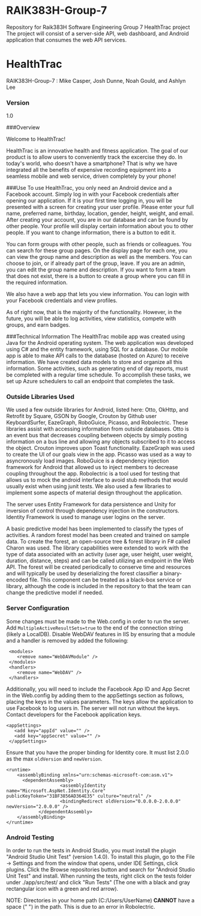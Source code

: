 # RAIK383H-Group-7
Repository for Raik383H Software Engineering Group 7 HealthTrac project
The project will consist of a server-side API, web dashboard, and Android application that consumes the web API services.

# HealthTrac
RAIK383H-Group-7 :
 Mike Casper, Josh Dunne, Noah Gould, and Ashlyn Lee
### Version
1.0

###Overview

Welcome to HealthTrac!

HealthTrac is an innovative health and fitness application.  The goal of our product is to allow users to conveniently track the excercise they do.  In today's world, who doesn't have a smartphone?  That is why we have integrated all the benefits of expensive recording equipment into a seamless mobile and web service, driven completely by your phone!

###Use
To use HealthTrac, you only need an Android device and a Facebook account.  Simply log in with your Facebook credentials after opening our application.  If it is your first time logging in, you will be presented with a screen for creating your user profile.  Please enter your full name, preferred name, birthday, location, gender, height, weight, and email.  After creating your account, you are in our database and can be found by other people.  Your profile will display certain information about you to other people.  If you want to change information, there is a button to edit it.

You can form groups with other people, such as friends or colleagues.  You can search for these group pages.  On the display page for each one, you can view the group name and description as well as the members.  You can choose to join, or if already part of the group, leave.  If you are an admin, you can edit the group name and description.  If you want to form a team that does not exist, there is a button to create a group where you can fill in the required information.

We also have a web app that lets you view information.  You can login with your Facebook credentials and view profiles.  

As of right now, that is the majority of the functionality.  However, in the future, you will be able to log activities, view statistics, compete with groups, and earn badges.  

###Technical Information
The HealthTrac mobile app was created using Java for the Android operating system.  The web application was developed using C# and the entity framework, using SQL for a database.  Our mobile app is able to make API calls to the database (hosted on Azure) to receive information.  We have created data models to store and organize all this information. Some activities, such as generating end of day reports, must be completed with a regular time schedule. To accomplish these tasks, we set up Azure schedulers to call an endpoint that completes the task.

### Outside Libraries Used
We used a few outside libraries for Android, listed here: Otto, OkHttp, and Retrofit by Square, GSON by Google, Crouton by Github user KeyboardSurfer, EazeGraph, RoboGuice, Picasso, and Robolectric. These libraries assist with accessing information from outside databases. Otto is an event bus that decreases coupling between objects by simply posting information on a bus line and allowing any objects subscribed to it to access the object. Crouton improves upon Toast functionality. EazeGraph was used to create the UI of our goals view in the app. Picasso was used as a way to asyncronously load images. RoboGuice is a dependency injection framework for Android that allowed us to inject members to decrease coupling throughout the app. Robolectric is a tool used for testing that allows us to mock the android interface to avoid stub methods that would usually exist when using junit tests. We also used a few libraries to implement some aspects of material design throughout the application.

The server uses Entity Framework for data persistence and Unity for inversion of control through dependency injection in the constructors. Identity Framework is used to manage user logins on the server.

A basic predictive model has been implemented to classify the types of activities. A random forest model has been created and trained on sample data. To create the forest, an open-source tree & forest library in F# called Charon was used. The library capabilities were extended to work with the type of data associated with an activity (user age, user height, user weight, duration, distance, steps) and can be called utilizing an endpoint in the Web API. The forest will be created periodically to conserve time and resources and will typically be used by deserializing the forest classifier a binary-encoded file. This component can be treated as a black-box service or library, although the code is included in the repository to that the team can change the predictive model if needed.

### Server Configuration
Some changes must be made to the Web.config in order to run the server. Add ```MultipleActiveResultSets=true``` to the end of the connection string (likely a LocalDB). Disable WebDAV features in IIS by ensuring that a module and a handler is removed by added the following:

```
 <modules>
    <remove name="WebDAVModule" />
 </modules>
 <handlers>
    <remove name="WebDAV" />
 </handlers>
```

Additionally, you will need to include the Facebook App ID and App Secret in the Web.config by adding them to the appSettings section as follows, placing the keys in the values parameters. The keys allow the application to use Facebook to log users in. The server will not run without the keys. Contact developers for the Facebook application keys.

```
<appSettings>
   <add key="appId" value="" />
   <add key="appSecret" value="" />
 </appSettings>
```

Ensure that you have the proper binding for Identity core. It must list 2.0.0 as the max ```oldVersion``` and ```newVersion```.

```
<runtime>
    <assemblyBinding xmlns="urn:schemas-microsoft-com:asm.v1">
      <dependentAssembly>
    				<assemblyIdentity name="Microsoft.AspNet.Identity.Core" publicKeyToken="31BF3856AD364E35" culture="neutral" />
    				<bindingRedirect oldVersion="0.0.0.0-2.0.0.0" newVersion="2.0.0.0" />
    		</dependentAssembly>
    </assemblyBinding>
</runtime>
```

### Android Testing
In order to run the tests in Android Studio, you must install the plugin "Android Studio Unit Test" (version 1.4.0). To install this plugin, go to the File -> Settings and from the window that opens, under IDE Settings, click plugins. Click the Browse repositories button and search for "Android Studio Unit Test" and install. When running the tests, right click on the tests folder under ./app/src/test/ and click "Run Tests" (The one with a black and gray rectangular icon with a green and red arrow).

NOTE: Directories in your home path (C:/Users/UserName) <b>CANNOT</b> have a space (" ") in the path. This is due to an error in Robolectric.

